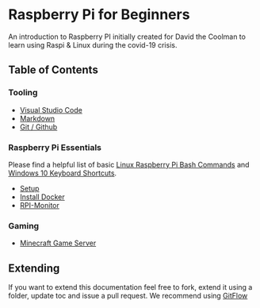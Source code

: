 # Raspberry Pi for Beginners

An introduction to Raspberry PI initially created for David the Coolman to learn using Raspi & Linux during the covid-19 crisis.

## Table of Contents

### Tooling

- [Visual Studio Code](VSCode/readme.md)
- [Markdown](Markdown/readme.md)
- [Git / Github](Github/readme.md)

### Raspberry Pi Essentials

Please find a helpful list of basic [Linux Raspberry Pi Bash Commands](https://www.elektormagazine.com/news/bash-command-cheat-sheet) and [Windows 10 Keyboard Shortcuts](https://support.microsoft.com/de-at/help/12445).

- [Setup](Setup/readme.md)
- [Install Docker](Docker/readme.md)
- [RPI-Monitor](RPI-Monitor/readme.md)

### Gaming

- [Minecraft Game Server](Minecraft/readme.md)

## Extending

If you want to extend this documentation feel free to fork, extend it using a folder, update toc and issue a pull request. We recommend using [GitFlow](https://danielkummer.github.io/git-flow-cheatsheet/)

